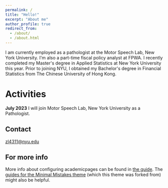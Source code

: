 ```yaml
---
permalink: /
title: "Hello!"
excerpt: "About me"
author_profile: true
redirect_from: 
  - /about/
  - /about.html
---
```

I am currently employed as a pathologist at the Motor Speech Lab, New York University. I'm also a part-time fiscal policy analyst at FPWA. I recently completed my Master's degree in Applied Statistics at New York University this year. Prior to joining NYU, I obtained my Bachelor's degree in Financial Statistics from The Chinese University of Hong Kong.

Activities
======
**July 2023**  I will join Motor Speech Lab, New York University as a Pathologist.

Contact
------
zl4311@nyu.edu

For more info
------
More info about configuring academicpages can be found in [the guide](https://academicpages.github.io/markdown/). The [guides for the Minimal Mistakes theme](https://mmistakes.github.io/minimal-mistakes/docs/configuration/) (which this theme was forked from) might also be helpful.
